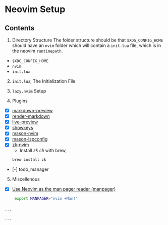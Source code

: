 # Neovim Setup

## Contents

1. Directory Structure
   The folder structure should be that `$XDG_CONFIG_HOME` should have an
   `nvim` folder which will contain a `init.lua` file, which is in the
   neovim `runtimepath`.

- `$XDG_CONFIG_HOME`
- `nvim`
- `init.lua`

2. `init.lua`, The Initialization File

3. `lazy.nvim` Setup

4. Plugins

- [x] [markdown-preview](https://github.com/iamcco/markdown-preview.nvim)
- [x] [render-markdown](https://github.com/MeanderingProgrammer/render-markdown.nvim)
- [x] [live-preview](https://github.com/brianhuster/live-preview.nvim)
- [x] [showkeys](https://github.com/nvzone/showkeys)
- [x] [mason-nvim](https://github.com/mason-org/mason.nvim)
- [x] [mason-lspconfig](https://github.com/mason-org/mason-lspconfig.nvim)
- [x] [zk-nvim](https://github.com/zk-org/zk-nvim)
  - Install _zk cli_ with brew,
  ```bash
  brew install zk
  ```
- [-] todo_manager

5. Miscellenous

- [x] [Use Neovim as the man pager reader (manpager)](https://www.visualmode.dev/a-better-man-page-viewer)

  ```bash
   export MANPAGER="nvim +Man!"
  ```

````

```

```
````
